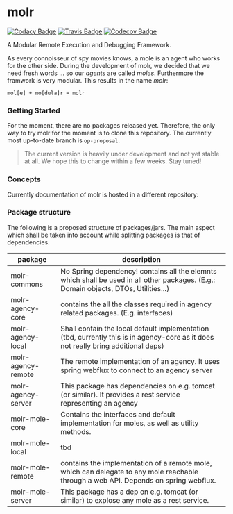 # molr

[![Codacy Badge](https://api.codacy.com/project/badge/Grade/0158f5fd2de44a3db54f387096a4476a)](https://app.codacy.com/app/yassine-kr/molr-remote?utm_source=github.com&utm_medium=referral&utm_content=molr/molr-remote&utm_campaign=badger)
[![Travis Badge](https://travis-ci.org/molr/molr-remote.svg?branch=master)](https://travis-ci.org/molr/molr-remote)
[![Codecov Badge](https://codecov.io/gh/molr/molr-remote/branch/master/graph/badge.svg)](https://codecov.io/gh/molr/molr-remote/branch/master)


A Modular Remote Execution and Debugging Framework.

As every connoisseur of spy movies knows, a mole is an agent who works for the other side. 
During the development of molr, we decided that we need fresh words ... so our _agents_ are called _moles_.
Furthermore the framwork is very modular. This results in the name _molr_:
```$xslt
mol[e] + mo[dula]r = molr
``` 

### Getting Started
For the moment, there are no packages released yet. Therefore, the only way to try molr for the moment is to clone 
this repository. The currently most up-to-date branch is `op-proposal`.

> The current version is heavily under development and not yet stable at all. We hope this to change within a few weeks. 
> Stay tuned! 

### Concepts
Currently documentation of molr is hosted in a different repository:


### Package structure

The following is a proposed structure of packages/jars. The main aspect which shall be taken into 
account while splitting packages is that of dependencies. 

| package | description|
|---------| -----------|
|molr-commons | No Spring dependency! contains all the elemnts which shall be used in all other packages. (E.g.: Domain objects, DTOs, Utilities...)|
|molr-agency-core | contains the all the classes required in agency related packages. (E.g. interfaces)|
|molr-agency-local | Shall contain the local default implementation (tbd, currently this is in agency-core as it does not really bring additional deps)|
|molr-agency-remote | The remote implementation of an agency. It uses spring webflux to connect to an agency server|
|molr-agency-server | This package has dependencies on e.g. tomcat (or similar). It provides a rest service representing an agency |
|molr-mole-core | Contains the interfaces and default implementation for moles, as well as utility methods.|
|molr-mole-local | tbd |
|molr-mole-remote | contains the implementation of a remote mole, which can delegate to any mole reachable through a web API. Depends on spring webflux. |
|molr-mole-server |    This package has a dep on e.g. tomcat (or similar) to explose any mole as a rest service. |
